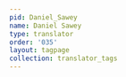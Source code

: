 ```yaml
---
pid: Daniel_Sawey
name: Daniel Sawey
type: translator
order: '035'
layout: tagpage
collection: translator_tags
---
```

